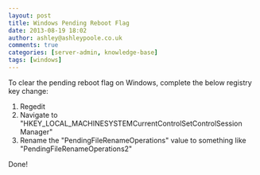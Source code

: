 ```yaml
---
layout: post
title: Windows Pending Reboot Flag
date: 2013-08-19 18:02
author: ashley@ashleypoole.co.uk
comments: true
categories: [server-admin, knowledge-base]
tags: [windows]
---
```

To clear the pending reboot flag on Windows, complete the below registry key change:

1. Regedit
2. Navigate to "HKEY_LOCAL_MACHINESYSTEMCurrentControlSetControlSession Manager"
3. Rename the "PendingFileRenameOperations" value to something like "PendingFileRenameOperations2"

Done!
